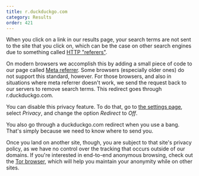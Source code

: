 ```yaml
---
title: r.duckduckgo.com
category: Results
order: 421
---
```

<html><body><p>When you click on a link in our results page, your search terms are not sent to the site that you click on, which can be the case on other search engines due to something called <a href="https://wikipedia.org/wiki/Http_referer">HTTP "referers"</a>.&#xD;
&#xD;
</p><p>On modern browsers we accomplish this by adding a small piece of code to our page called <a href="https://w3c.github.io/webappsec-referrer-policy/">Meta referrer</a>. Some browsers (especially older ones) do not support this standard, however. For those browsers, and also in situations where meta referrer doesn't work, we send the request back to our servers to remove search terms. This redirect goes through r.duckduckgo.com.</p>&#xD;
&#xD;
<p>You can disable this privacy feature. To do that, go to <a href="https://duckduckgo.com/settings#privacy">the settings page</a>, select <em>Privacy</em>, and change the option <em>Redirect</em> to <em>Off</em>.</p>&#xD;
&#xD;
<p>You also go through a duckduckgo.com redirect when you use a bang. That's simply because we need to know where to send you.</p>&#xD;
&#xD;
<p>Once you land on another site, though, you are subject to that site's privacy policy, as we have no control over the tracking that occurs outside of our domains. If you're interested in end-to-end anonymous browsing, check out the <a href="https://www.torproject.org/">Tor browser</a>, which will help you maintain your anonymity while on other sites.</p></body></html>